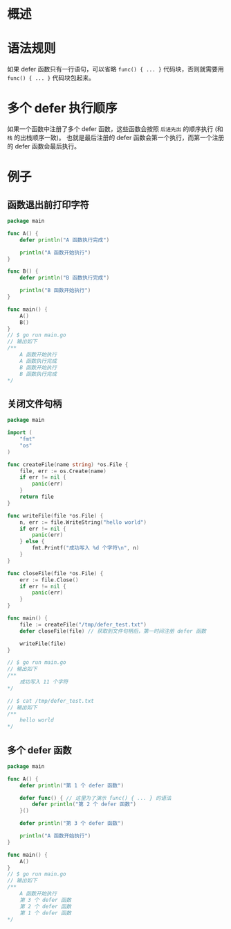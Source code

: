 # 概述

# 语法规则
如果 defer 函数只有一行语句，可以省略 `func() { ... }` 代码块，否则就需要用 `func() { ... }` 代码块包起来。 

# 多个 defer 执行顺序
如果一个函数中注册了多个 defer 函数，这些函数会按照 `后进先出` 的顺序执行 (和 `栈` 的出栈顺序一致)。
也就是最后注册的 defer 函数会第一个执行，而第一个注册的 defer 函数会最后执行。

# 例子

## 函数退出前打印字符
```go
package main

func A() {
	defer println("A 函数执行完成")

	println("A 函数开始执行")
}

func B() {
	defer println("B 函数执行完成")

	println("B 函数开始执行")
}

func main() {
	A()
	B()
}
// $ go run main.go
// 输出如下 
/**
    A 函数开始执行
    A 函数执行完成
    B 函数开始执行
    B 函数执行完成
*/
```

## 关闭文件句柄
```go
package main

import (
	"fmt"
	"os"
)

func createFile(name string) *os.File {
	file, err := os.Create(name)
	if err != nil {
		panic(err)
	}
	return file
}

func writeFile(file *os.File) {
	n, err := file.WriteString("hello world")
	if err != nil {
		panic(err)
	} else {
		fmt.Printf("成功写入 %d 个字符\n", n)
	}
}

func closeFile(file *os.File) {
	err := file.Close()
	if err != nil {
		panic(err)
	}
}

func main() {
	file := createFile("/tmp/defer_test.txt")
	defer closeFile(file) // 获取到文件句柄后，第一时间注册 defer 函数

	writeFile(file)
}

// $ go run main.go
// 输出如下 
/**
    成功写入 11 个字符
*/

// $ cat /tmp/defer_test.txt
// 输出如下
/**
    hello world
*/
```

## 多个 defer 函数
```go
package main

func A() {
	defer println("第 1 个 defer 函数")

	defer func() { // 这里为了演示 func() { ... } 的语法
		defer println("第 2 个 defer 函数")
	}()

	defer println("第 3 个 defer 函数")

	println("A 函数开始执行")
}

func main() {
	A()
}
// $ go run main.go
// 输出如下
/**
    A 函数开始执行
    第 3 个 defer 函数
    第 2 个 defer 函数
    第 1 个 defer 函数
*/
```